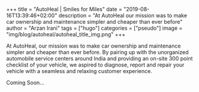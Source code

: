 +++
title = "AutoHeal | Smiles for Miles"
date = "2019-08-16T13:39:46+02:00"
description = "At AutoHeal our mission was to make car ownership and maintenance simpler and cheaper than ever before"
author = "Arzan Irani"
tags = ["hugo"]
categories = ["pseudo"]
image = "img/blog/autoheal/autoheal_title_img.png"
+++

At AutoHeal, our mission was to make car ownership and maintenance simpler and cheaper than ever before. By pairing up with the unorganized automobile service centers around India and providing an on-site 300 point checklist of your vehicle, we aspired to diagnose, report and repair your vehicle with a seamless and relaxing customer experience.

Coming Soon...
